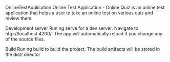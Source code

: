 OnlineTestApplication
Online Test Application - Online Quiz is an online test application that helps a user to take an online test on various quiz and review them. 

Development server
Run ng serve for a dev server. Navigate to http://localhost:4200/. The app will automatically reload if you change any of the source files.

Build
Run ng build to build the project. The build artifacts will be stored in the dist/ director
